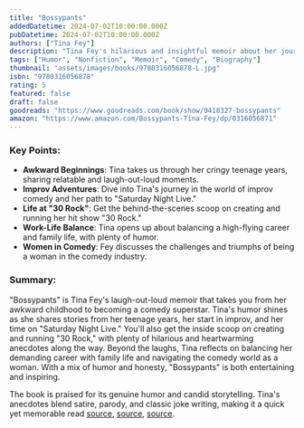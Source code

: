 ```yaml
---
title: "Bossypants"
addedDatetime: 2024-07-02T10:00:00.000Z
pubDatetime: 2024-07-02T10:00:00.000Z
authors: ["Tina Fey"]
description: "Tina Fey's hilarious and insightful memoir about her journey from awkward childhood to comedy superstar."
tags: ["Humor", "Nonfiction", "Memoir", "Comedy", "Biography"]
thumbnail: "assets/images/books/9780316056878-L.jpg"
isbn: "9780316056878"
rating: 5
featured: false
draft: false
goodreads: "https://www.goodreads.com/book/show/9418327-bossypants"
amazon: "https://www.amazon.com/Bossypants-Tina-Fey/dp/0316056871"
---
```


### Key Points:

- **Awkward Beginnings**: Tina takes us through her cringy teenage years, sharing relatable and laugh-out-loud moments.
- **Improv Adventures**: Dive into Tina's journey in the world of improv comedy and her path to "Saturday Night Live."
- **Life at "30 Rock"**: Get the behind-the-scenes scoop on creating and running her hit show "30 Rock."
- **Work-Life Balance**: Tina opens up about balancing a high-flying career and family life, with plenty of humor.
- **Women in Comedy**: Fey discusses the challenges and triumphs of being a woman in the comedy industry.

### Summary:

"Bossypants" is Tina Fey's laugh-out-loud memoir that takes you from her awkward childhood to becoming a comedy superstar. Tina's humor shines as she shares stories from her teenage years, her start in improv, and her time on "Saturday Night Live." You'll also get the inside scoop on creating and running "30 Rock," with plenty of hilarious and heartwarming anecdotes along the way. Beyond the laughs, Tina reflects on balancing her demanding career with family life and navigating the comedy world as a woman. With a mix of humor and honesty, "Bossypants" is both entertaining and inspiring.

The book is praised for its genuine humor and candid storytelling. Tina's anecdotes blend satire, parody, and classic joke writing, making it a quick yet memorable read [source](https://www.kirkusreviews.com/book-reviews/tina-fey/bossypants/), [source](https://bookmarks.reviews/reviews/bossypants/), [source](https://www.escapeintolife.com/nonfiction/bossypants-review/).
